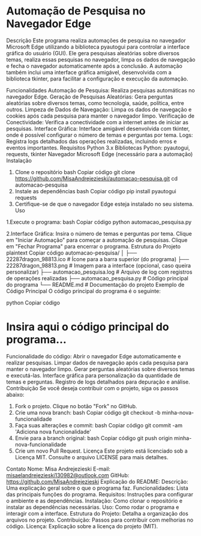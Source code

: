 # Automação de Pesquisa no Navegador Edge

Descrição
Este programa realiza automações de pesquisa no navegador Microsoft Edge utilizando a biblioteca pyautogui para controlar a interface gráfica do usuário (GUI). Ele gera pesquisas aleatórias sobre diversos temas, realiza essas pesquisas no navegador, limpa os dados de navegação e fecha o navegador automaticamente após a conclusão. A automação também inclui uma interface gráfica amigável, desenvolvida com a biblioteca tkinter, para facilitar a configuração e execução da automação.

Funcionalidades
Automação de Pesquisa: Realiza pesquisas automáticas no navegador Edge.
Geração de Pesquisas Aleatórias: Gera perguntas aleatórias sobre diversos temas, como tecnologia, saúde, política, entre outros.
Limpeza de Dados de Navegação: Limpa os dados de navegação e cookies após cada pesquisa para manter o navegador limpo.
Verificação de Conectividade: Verifica a conectividade com a internet antes de iniciar as pesquisas.
Interface Gráfica: Interface amigável desenvolvida com tkinter, onde é possível configurar o número de temas e perguntas por tema.
Logs: Registra logs detalhados das operações realizadas, incluindo erros e eventos importantes.
Requisitos
Python 3.x
Bibliotecas Python: pyautogui, requests, tkinter
Navegador Microsoft Edge (necessário para a automação)
Instalação

1. Clone o repositório
bash
Copiar código
git clone https://github.com/MisaAndrejezieski/automacao-pesquisa.git
cd automacao-pesquisa
2. Instale as dependências
bash
Copiar código
pip install pyautogui requests
3. Certifique-se de que o navegador Edge esteja instalado no seu sistema.
Uso

1.Execute o programa:
bash
Copiar código
python automacao_pesquisa.py

2.Interface Gráfica:
Insira o número de temas e perguntas por tema.
Clique em "Iniciar Automação" para começar a automação de pesquisas.
Clique em "Fechar Programa" para encerrar o programa.
Estrutura do Projeto
plaintext
Copiar código
automacao-pesquisa/
│
├── 22287dragon_98813.ico          # Ícone para a barra superior (do programa)
├── 22287dragon_98813.png          # Imagem para a interface (opcional, caso queira personalizar)
├── automacao_pesquisa.log         # Arquivo de log com registros de operações realizadas
├── automacao_pesquisa.py          # Código principal do programa
└── README.md                      # Documentação do projeto
Exemplo de Código Principal
O código principal do programa é o seguinte:

python
Copiar código

# Insira aqui o código principal do programa...

Funcionalidade do código:
Abrir o navegador Edge automaticamente e realizar pesquisas.
Limpar dados de navegação após cada pesquisa para manter o navegador limpo.
Gerar perguntas aleatórias sobre diversos temas e executá-las.
Interface gráfica para personalização da quantidade de temas e perguntas.
Registro de logs detalhados para depuração e análise.
Contribuição
Se você deseja contribuir com o projeto, siga os passos abaixo:

1. Fork o projeto.
Clique no botão "Fork" no GitHub.
2. Crie uma nova branch:
bash
Copiar código
git checkout -b minha-nova-funcionalidade
3. Faça suas alterações e commit:
bash
Copiar código
git commit -am 'Adiciona nova funcionalidade'
4. Envie para a branch original:
bash
Copiar código
git push origin minha-nova-funcionalidade
5. Crie um novo Pull Request.
Licença
Este projeto está licenciado sob a Licença MIT. Consulte o arquivo LICENSE para mais detalhes.

Contato
Nome: Misa Andrejezieski
E-mail: misaelandrejezieski130982@outlook.com
GitHub: https://github.com/MisaAndrejezieski
Explicação do README:
Descrição: Uma explicação geral sobre o que o programa faz.
Funcionalidades: Lista das principais funções do programa.
Requisitos: Instruções para configurar o ambiente e as dependências.
Instalação: Como clonar o repositório e instalar as dependências necessárias.
Uso: Como rodar o programa e interagir com a interface.
Estrutura do Projeto: Detalha a organização dos arquivos no projeto.
Contribuição: Passos para contribuir com melhorias no código.
Licença: Explicação sobre a licença do projeto (MIT).
